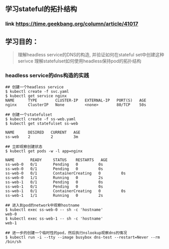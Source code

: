 ## 学习stateful的拓扑结构

### link https://time.geekbang.org/column/article/41017

## 学习目的：
> 理解headless service的DNS的构造, 并验证如何在stateful set中创建这种serivce
> 理解statefulset如何使用headless保持pod的拓扑结构

### headless service的dns构造的实践

```
## 创建一个headless service
$ kubectl create -f svc.yaml
$ kubectl get service nginx
NAME      TYPE        CLUSTER-IP   EXTERNAL-IP   PORT(S)   AGE
nginx     ClusterIP   None         <none>        80/TCP    50s

## 创建一个statefulset
$ kubectl create -f ss-web.yaml
$ kubectl get statefulset ss-web

NAME      DESIRED   CURRENT   AGE
ss-web    2         2         3m

## 立即观察创建状态
$ kubectl get pods -w -l app=nginx

NAME       READY     STATUS    RESTARTS   AGE
ss-web-0   0/1       Pending   0         0s
ss-web-0   0/1       Pending   0         0s
ss-web-0   0/1       ContainerCreating   0         0s
ss-web-0   1/1       Running   0         2s
ss-web-1   0/1       Pending   0         0s
ss-web-1   0/1       Pending   0         0s
ss-web-1   0/1       ContainerCreating   0         0s
ss-web-1   1/1       Running   0         2s

## 进入到pod的network中观察hostname
$ kubectl exec ss-web-0 -- sh -c 'hostname'
web-0
$ kubectl exec ss-web-1 -- sh -c 'hostname'
web-1

## 进一步的创建一个临时性的pod，然后执行nslookup观察dns的情况
$ kubectl run -i --tty --image busybox dns-test --restart=Never --rm /bin/sh 

```